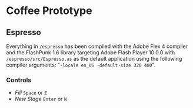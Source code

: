# Coffee Prototype

## Espresso

Everything in `/espresso` has been compiled with the Adobe Flex 4 compiler and the FlashPunk 1.6 library targeting Adobe Flash Player 10.0.0 with `/espresso/src/Espresso.as` as the default application using the following compiler arguments: "`-locale en_US -default-size 320 480`".

### Controls

- *Fill* `Space` or `Z`
- *New Stage* `Enter` or `N`